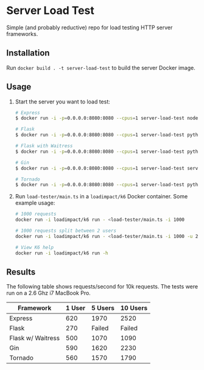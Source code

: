 # Server Load Test

Simple (and probably reductive) repo for load testing HTTP server frameworks.

## Installation

Run `docker build . -t server-load-test` to build the server Docker image.

## Usage

1. Start the server you want to load test:

   ```bash
   # Express
   $ docker run -i -p=0.0.0.0:8080:8080 --cpus=1 server-load-test node server/express_server.js

   # Flask
   $ docker run -i -p=0.0.0.0:8080:8080 --cpus=1 server-load-test python server/flask_server.py

   # Flask with Waitress
   $ docker run -i -p=0.0.0.0:8080:8080 --cpus=1 server-load-test python server/flask_waitress_server.py

   # Gin
   $ docker run -i -p=0.0.0.0:8080:8080 --cpus=1 server-load-test server/gin_server

   # Tornado
   $ docker run -i -p=0.0.0.0:8080:8080 --cpus=1 server-load-test python tornado_server.py
   ```

1. Run `load-tester/main.ts` in a `loadimpact/k6` Docker container. Some example usage:

   ```sh
   # 1000 requests
   docker run -i loadimpact/k6 run - <load-tester/main.ts -i 1000

   # 1000 requests split between 2 users
   docker run -i loadimpact/k6 run - <load-tester/main.ts -i 1000 -u 2

   # View K6 help
   docker run -i loadimpact/k6 run -h
   ```

## Results

The following table shows requests/second for 10k requests. The tests were run on a 2.6 Ghz i7 MacBook Pro.

| Framework         | 1 User | 5 Users | 10 Users |
| ----------------- | ------ | ------- | -------- |
| Express           | 620    | 1970    | 2520     |
| Flask             | 270    | Failed  | Failed   |
| Flask w/ Waitress | 500    | 1070    | 1090     |
| Gin               | 590    | 1620    | 2230     |
| Tornado           | 560    | 1570    | 1790     |
